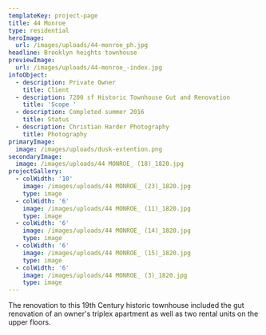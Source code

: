```yaml
---
templateKey: project-page
title: 44 Monroe
type: residential
heroImage:
  url: /images/uploads/44-monroe_ph.jpg
headline: Brooklyn heights townhouse
previewImage:
  url: /images/uploads/44-monroe_-index.jpg
infoObject:
  - description: Private Owner
    title: Client
  - description: 7200 sf Historic Townhouse Gut and Renovation
    title: 'Scope '
  - description: Completed summer 2016
    title: Status
  - description: Christian Harder Photography
    title: Photography
primaryImage:
  image: /images/uploads/dusk-extention.png
secondaryImage:
  image: /images/uploads/44 MONROE_ (18)_1820.jpg
projectGallery:
  - colWidth: '10'
    image: /images/uploads/44 MONROE_ (23)_1820.jpg
    type: image
  - colWidth: '6'
    image: /images/uploads/44 MONROE_ (11)_1820.jpg
    type: image
  - colWidth: '6'
    image: /images/uploads/44 MONROE_ (14)_1820.jpg
    type: image
  - colWidth: '6'
    image: /images/uploads/44 MONROE_ (15)_1820.jpg
    type: image
  - colWidth: '6'
    image: /images/uploads/44 MONROE_ (3)_1820.jpg
    type: image
---
```

The renovation to this 19th Century historic townhouse included the gut renovation of an owner's triplex apartment as well as two rental units on the upper floors.
